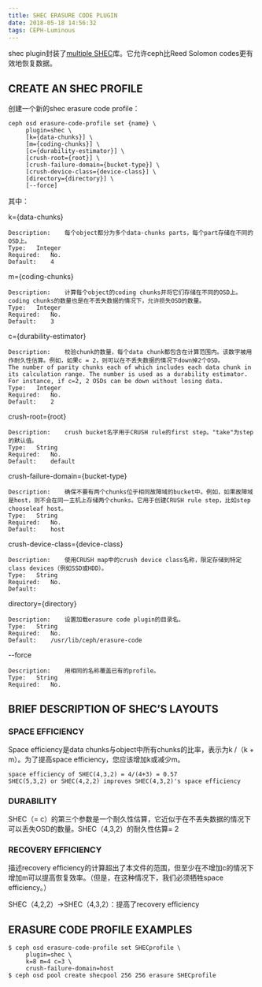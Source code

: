 ```yaml
---
title: SHEC ERASURE CODE PLUGIN
date: 2018-05-18 14:56:32
tags: CEPH-Luminous
---
```


shec plugin封装了[multiple SHEC](http://tracker.ceph.com/projects/ceph/wiki/Shingled_Erasure_Code_(SHEC))库。它允许ceph比Reed Solomon codes更有效地恢复数据。

## CREATE AN SHEC PROFILE

创建一个新的shec erasure code profile：

````
ceph osd erasure-code-profile set {name} \
     plugin=shec \
     [k={data-chunks}] \
     [m={coding-chunks}] \
     [c={durability-estimator}] \
     [crush-root={root}] \
     [crush-failure-domain={bucket-type}] \
     [crush-device-class={device-class}] \
     [directory={directory}] \
     [--force]
````

其中：

k={data-chunks}

````
Description:	每个object都分为多个data-chunks parts，每个part存储在不同的OSD上。
Type:	Integer
Required:	No.
Default:	4
````

m={coding-chunks}

````
Description:	计算每个object的coding chunks并将它们存储在不同的OSD上。coding chunks的数量也是在不丢失数据的情况下，允许损失OSD的数量。
Type:	Integer
Required:	No.
Default:	3
````

c={durability-estimator}

````
Description:	校验chunk的数量，每个data chunk都包含在计算范围内。该数字被用作耐久性估算。例如，如果c = 2，则可以在不丢失数据的情况下down掉2个OSD。
The number of parity chunks each of which includes each data chunk in its calculation range. The number is used as a durability estimator. For instance, if c=2, 2 OSDs can be down without losing data.
Type:	Integer
Required:	No.
Default:	2
````

crush-root={root}

````
Description:	crush bucket名字用于CRUSH rule的first step。"take"为step的默认值。
Type:	String
Required:	No.
Default:	default
````

crush-failure-domain={bucket-type}

````
Description:	确保不要有两个chunks位于相同故障域的bucket中。例如，如果故障域是host，则不会在同一主机上存储两个chunks。它用于创建CRUSH rule step，比如step chooseleaf host。
Type:	String
Required:	No.
Default:	host
````

crush-device-class={device-class}

````
Description:	使用CRUSH map中的crush device class名称，限定存储到特定class devices（例如SSD或HDD）。
Type:	String
Required:	No.
Default:	
````

directory={directory}

````
Description:	设置加载erasure code plugin的目录名。
Type:	String
Required:	No.
Default:	/usr/lib/ceph/erasure-code
````

--force

````
Description:	用相同的名称覆盖已有的profile。
Type:	String
Required:	No.
````

## BRIEF DESCRIPTION OF SHEC’S LAYOUTS

### SPACE EFFICIENCY

Space efficiency是data chunks与object中所有chunks的比率，表示为k /（k + m）。为了提高space efficiency，您应该增加k或减少m。

````
space efficiency of SHEC(4,3,2) = 4/(4+3) = 0.57
SHEC(5,3,2) or SHEC(4,2,2) improves SHEC(4,3,2)'s space efficiency
````

### DURABILITY

SHEC（= c）的第三个参数是一个耐久性估算，它近似于在不丢失数据的情况下可以丢失OSD的数量。SHEC（4,3,2）的耐久性估算= 2

### RECOVERY EFFICIENCY

描述recovery efficiency的计算超出了本文件的范围，但至少在不增加c的情况下增加m可以提高恢复效率。（但是，在这种情况下，我们必须牺牲space efficiency。）

SHEC（4,2,2）→SHEC（4,3,2）：提高了recovery efficiency

## ERASURE CODE PROFILE EXAMPLES

````
$ ceph osd erasure-code-profile set SHECprofile \
     plugin=shec \
     k=8 m=4 c=3 \
     crush-failure-domain=host
$ ceph osd pool create shecpool 256 256 erasure SHECprofile
````
